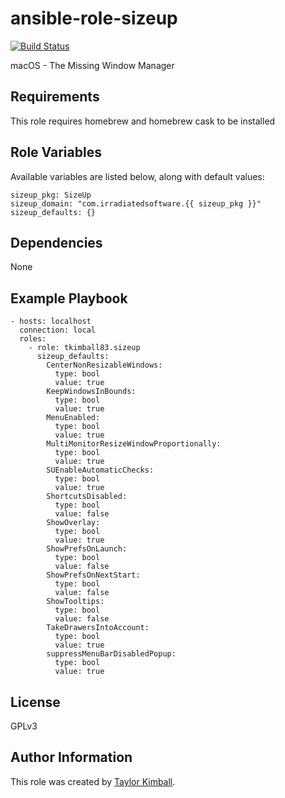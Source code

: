 # ansible-role-sizeup

[![Build Status](https://travis-ci.org/tkimball83/ansible-role-sizeup.svg?branch=master)](https://travis-ci.org/tkimball83/ansible-role-sizeup)

macOS - The Missing Window Manager

## Requirements

This role requires homebrew and homebrew cask to be installed

## Role Variables

Available variables are listed below, along with default values:

    sizeup_pkg: SizeUp
    sizeup_domain: "com.irradiatedsoftware.{{ sizeup_pkg }}"
    sizeup_defaults: {}

## Dependencies

None

## Example Playbook

    - hosts: localhost
      connection: local
      roles:
        - role: tkimball83.sizeup
          sizeup_defaults:
            CenterNonResizableWindows:
              type: bool
              value: true
            KeepWindowsInBounds:
              type: bool
              value: true
            MenuEnabled:
              type: bool
              value: true
            MultiMonitorResizeWindowProportionally:
              type: bool
              value: true
            SUEnableAutomaticChecks:
              type: bool
              value: true
            ShortcutsDisabled:
              type: bool
              value: false
            ShowOverlay:
              type: bool
              value: true
            ShowPrefsOnLaunch:
              type: bool
              value: false
            ShowPrefsOnNextStart:
              type: bool
              value: false
            ShowTooltips:
              type: bool
              value: false
            TakeDrawersIntoAccount:
              type: bool
              value: true
            suppressMenuBarDisabledPopup:
              type: bool
              value: true

## License

GPLv3

## Author Information

This role was created by [Taylor Kimball](http://www.linuxhq.org).
